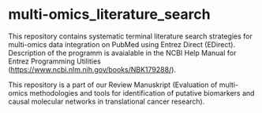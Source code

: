 # multi-omics_literature_search

This repository contains systematic terminal literature search strategies for multi-omics data integration on PubMed using Entrez Direct (EDirect).
Description of the programm is avaialable in the NCBI Help Manual for Entrez Programming Utilities (https://www.ncbi.nlm.nih.gov/books/NBK179288/).

This repository is a part of our Review Manuskript (Evaluation of multi-omics methodologies and tools for identification of putative biomarkers and causal molecular networks in translational cancer research).


